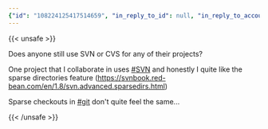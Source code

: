 ```yaml
---
{"id": "108224125417514659", "in_reply_to_id": null, "in_reply_to_account_id": null, "sensitive": false, "spoiler_text": "", "visibility": "public", "language": "en", "replies_count": 1, "reblogs_count": 0, "favourites_count": 2, "edited_at": null, "reblog": null, "application": null, "account": {"id": "108219415927856966", "username": "brozek", "acct": "brozek", "display_name": "Brandon Rozek", "url": "https://fosstodon.org/@brozek", "uri": "https://fosstodon.org/users/brozek", "avatar": "https://cdn.fosstodon.org/accounts/avatars/108/219/415/927/856/966/original/bae9f46f23936e79.jpg", "avatar_static": "https://cdn.fosstodon.org/accounts/avatars/108/219/415/927/856/966/original/bae9f46f23936e79.jpg", "header": "https://fosstodon.org/headers/original/missing.png", "header_static": "https://fosstodon.org/headers/original/missing.png", "noindex": true, "roles": []}, "media_attachments": [], "mentions": [], "tags": [{"name": "svn", "url": "https://fosstodon.org/tags/svn"}, {"name": "git", "url": "https://fosstodon.org/tags/git"}], "emojis": [], "card": {"url": "https://svnbook.red-bean.com/en/1.8/svn.advanced.sparsedirs.html", "title": "Sparse Directories", "description": "", "language": null, "type": "link", "author_name": "", "author_url": "", "provider_name": "", "provider_url": "", "html": "", "width": 0, "height": 0, "image": null, "image_description": "", "embed_url": "", "blurhash": null, "published_at": null}, "poll": null, "syndication": "https://fosstodon.org/@brozek/108224125417514659", "date": "2022-05-01T01:38:21.223Z"}
---
```

{{< unsafe >}}
<p>Does anyone still use SVN or CVS for any of their projects?</p><p>One project that I collaborate in uses <a href="https://fosstodon.org/tags/SVN" class="mention hashtag" rel="tag">#<span>SVN</span></a> and honestly I quite like the sparse directories feature (<a href="https://svnbook.red-bean.com/en/1.8/svn.advanced.sparsedirs.html" target="_blank" rel="nofollow noopener noreferrer" translate="no"><span class="invisible">https://</span><span class="ellipsis">svnbook.red-bean.com/en/1.8/sv</span><span class="invisible">n.advanced.sparsedirs.html</span></a>)</p><p>Sparse checkouts in <a href="https://fosstodon.org/tags/git" class="mention hashtag" rel="tag">#<span>git</span></a> don&#39;t quite feel the same...</p>
{{< /unsafe >}}
